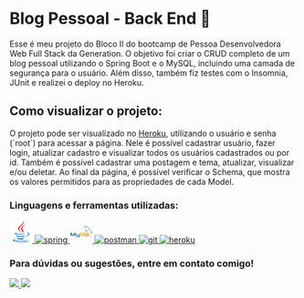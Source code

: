 <h1>Blog Pessoal - Back End 📝</h1>
Esse é meu projeto do Bloco II do bootcamp de Pessoa Desenvolvedora Web Full Stack da Generation. O objetivo foi criar o CRUD completo de um blog pessoal utilizando o Spring Boot e o MySQL, incluindo uma camada de segurança para o usuário. Além disso, também fiz testes com o Insomnia, JUnit e realizei o deploy no Heroku.

<h2>Como visualizar o projeto:</h2>
O projeto pode ser visualizado no <a href="https://bpamdfd.herokuapp.com/swagger-ui/index.html#/">Heroku</a>, utilizando o usuário e senha (`root`) para acessar a página. Nele é possível cadastrar usuário, fazer login, atualizar cadastro e visualizar todos os usuários cadastrados ou por id. Também é possível cadastrar uma postagem e tema, atualizar, visualizar e/ou deletar. Ao final da página, é possível verificar o Schema, que mostra os valores permitidos para as propriedades de cada Model.

<h3 align="left">Linguagens e ferramentas utilizadas:</h3>
<p align="left"> <a href="https://www.java.com" target="_blank" rel="noreferrer"> <img src="https://raw.githubusercontent.com/devicons/devicon/master/icons/java/java-original.svg" alt="java" width="40" height="40"/> </a>
<a href="https://spring.io/" target="_blank" rel="noreferrer"> <img src="https://www.vectorlogo.zone/logos/springio/springio-icon.svg" alt="spring" width="40" height="40"/> </a>
<a href="https://www.mysql.com/" target="_blank" rel="noreferrer"> <img src="https://raw.githubusercontent.com/devicons/devicon/master/icons/mysql/mysql-original-wordmark.svg" alt="mysql" width="40" height="40"/> </a>
<a href="https://postman.com" target="_blank" rel="noreferrer"> <img src="https://www.vectorlogo.zone/logos/getpostman/getpostman-icon.svg" alt="postman" width="40" height="40"/> </a>
<a href="https://git-scm.com/" target="_blank" rel="noreferrer"> <img src="https://www.vectorlogo.zone/logos/git-scm/git-scm-icon.svg" alt="git" width="40" height="40"/> </a>
<a href="https://heroku.com" target="_blank" rel="noreferrer"> <img src="https://www.vectorlogo.zone/logos/heroku/heroku-icon.svg" alt="heroku" width="40" height="40"/> </a> </p>

<h3 align="left">Para dúvidas ou sugestões, entre em contato comigo!</h3>
<div>
  <a href="https://www.linkedin.com/in/amdfd/" target="_blank"><img src="https://img.shields.io/badge/LinkedIn-0077B5?style=for-the-badge&logo=linkedin&logoColor=white" target="_blank">
  <a href="mailto:amdfd@outlook.com" target="_blank"><img src="https://img.shields.io/badge/Microsoft_Outlook-0078D4?style=for-the-badge&logo=microsoft-outlook&logoColor=white" target="_blank">
</div>





